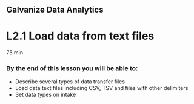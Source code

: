 ## Galvanize Data Analytics
# L2.1 Load data from text files

75 min

### By the end of this lesson you will be able to:
* Describe several types of data transfer files
* Load data text files including CSV, TSV and files with other delimiters
* Set data types on intake

